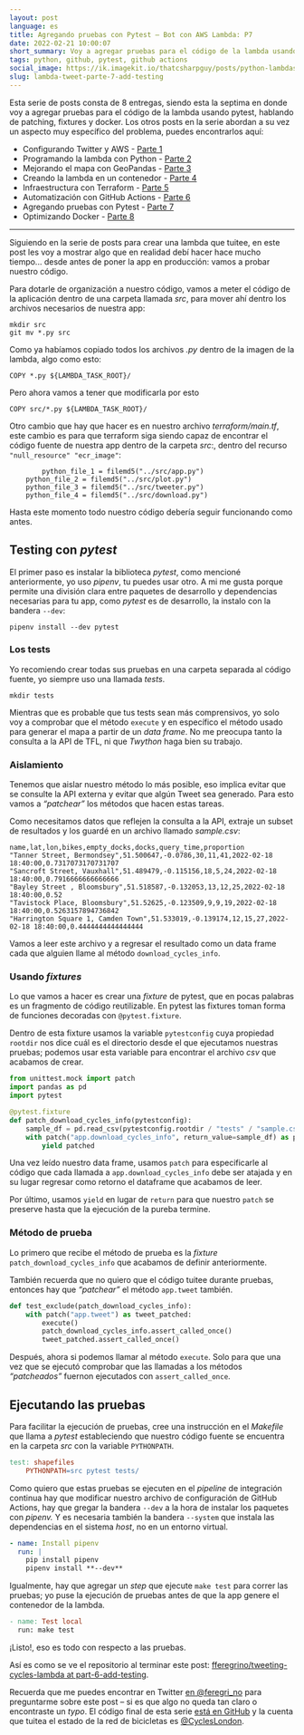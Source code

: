```yaml
---
layout: post
language: es
title: Agregando pruebas con Pytest – Bot con AWS Lambda: P7
date: 2022-02-21 10:00:07
short_summary: Voy a agregar pruebas para el código de la lambda usando pytest, hablando de patching, fixtures y docker.
tags: python, github, pytest, github actions
social_image: https://ik.imagekit.io/thatcsharpguy/posts/python-lambdas/7-testing-with-pytest.jpg
slug: lambda-tweet-parte-7-add-testing
--- 
```


Esta serie de posts consta de 8 entregas, siendo esta la septima en donde voy a agregar pruebas para el código de la lambda usando pytest, hablando de patching, fixtures y docker. Los otros posts en la serie abordan a su vez un aspecto muy específico del problema, puedes encontrarlos aquí:

 - Configurando Twitter y AWS - [Parte 1](/lambda-tweet-parte-1-github-aws-twitter)
 - Programando la lambda con Python - [Parte 2](/lambda-tweet-parte-2-python)
 - Mejorando el mapa con GeoPandas - [Parte 3](/lambda-tweet-parte-3-mapas-geopandas)
 - Creando la lambda en un contenedor - [Parte 4](/lambda-tweet-parte-4-contenedor-lambda)
 - Infraestructura con Terraform - [Parte 5](/lambda-tweet-parte-5-terraform)
 - Automatización con GitHub Actions - [Parte 6](/lambda-tweet-parte-6-github-actions)
 - Agregando pruebas con Pytest - [Parte 7](/lambda-tweet-parte-7-add-testing)
 - Optimizando Docker - [Parte 8](/lambda-tweet-parte-8-aligerando-docker)

---

Siguiendo en la serie de posts para crear una lambda que tuitee, en este post les voy a mostrar algo que en realidad debí hacer hace mucho tiempo... desde antes de poner la app en producción: vamos a probar nuestro código.

Para dotarle de organización a nuestro código, vamos a meter el código de la aplicación dentro de una carpeta llamada *src*, para mover ahí dentro los archivos necesarios de nuestra app:

```shell
mkdir src
git mv *.py src
```

Como ya habíamos copiado todos los archivos *.py* dentro de la imagen de la lambda, algo como esto:

```docker
COPY *.py ${LAMBDA_TASK_ROOT}/
```

Pero ahora vamos a tener que modificarla por esto

```docker
COPY src/*.py ${LAMBDA_TASK_ROOT}/
```

Otro cambio que hay que hacer es en nuestro archivo *terraform/main.tf*, este cambio es para que terraform siga siendo capaz de encontrar el código fuente de nuestra app dentro de la carpeta *src*:, dentro del recurso `"null_resource" "ecr_image"`:

```shell
		python_file_1 = filemd5("../src/app.py")
    python_file_2 = filemd5("../src/plot.py")
    python_file_3 = filemd5("../src/tweeter.py")
    python_file_4 = filemd5("../src/download.py")
```

Hasta este momento todo nuestro código debería seguir funcionando como antes.

## Testing con *pytest*

El primer paso es instalar la biblioteca *pytest*, como mencioné anteriormente, yo uso *pipenv*, tu puedes usar otro. A mi me gusta porque permite una división clara entre paquetes de desarrollo y dependencias necesarias para tu app, como *pytest* es de desarrollo, la instalo con la bandera `--dev`:

```shell
pipenv install --dev pytest
```

### Los tests

Yo recomiendo crear todas sus pruebas en una carpeta separada al código fuente, yo siempre uso una llamada *tests*.

```shell
mkdir tests
```

Mientras que es probable que tus tests sean más comprensivos, yo solo voy a comprobar que el método `execute` y en específico el método usado para generar el mapa a partir de un *data frame*. No me preocupa tanto la consulta a la API de TFL, ni que *Twython* haga bien su trabajo.

### Aislamiento

Tenemos que aislar nuestro método lo más posible, eso implica evitar que se consulte la API externa y evitar que algún Tweet sea generado. Para esto vamos a *“patchear”* los métodos que hacen estas tareas. 

Como necesitamos datos que reflejen la consulta a la API, extraje un subset de resultados y los guardé en un archivo llamado *sample.csv*:

```
name,lat,lon,bikes,empty_docks,docks,query_time,proportion
"Tanner Street, Bermondsey",51.500647,-0.0786,30,11,41,2022-02-18 18:40:00,0.7317073170731707
"Sancroft Street, Vauxhall",51.489479,-0.115156,18,5,24,2022-02-18 18:40:00,0.7916666666666666
"Bayley Street , Bloomsbury",51.518587,-0.132053,13,12,25,2022-02-18 18:40:00,0.52
"Tavistock Place, Bloomsbury",51.52625,-0.123509,9,9,19,2022-02-18 18:40:00,0.5263157894736842
"Harrington Square 1, Camden Town",51.533019,-0.139174,12,15,27,2022-02-18 18:40:00,0.4444444444444444
```

Vamos a leer este archivo y a regresar el resultado como un data frame cada que alguien llame al método `download_cycles_info`.

### Usando *fixtures*

Lo que vamos a hacer es crear una *fixture* de pytest, que en pocas palabras es un fragmento de código reutilizable. En pytest las fixtures toman forma de funciones decoradas con `@pytest.fixture`.

Dentro de esta fixture usamos la variable `pytestconfig` cuya propiedad `rootdir` nos dice cuál es el directorio desde el que ejecutamos nuestras pruebas; podemos usar esta variable para encontrar el archivo *csv* que acabamos de crear.

```python
from unittest.mock import patch
import pandas as pd
import pytest

@pytest.fixture
def patch_download_cycles_info(pytestconfig):
    sample_df = pd.read_csv(pytestconfig.rootdir / "tests" / "sample.csv")
    with patch("app.download_cycles_info", return_value=sample_df) as patched:
        yield patched
```

Una vez leído nuestro data frame, usamos `patch` para especificarle al código que cada llamada a `app.download_cycles_info` debe ser atajada y en su lugar regresar como retorno el dataframe que acabamos de leer. 

Por último, usamos `yield` en lugar de `return` para que nuestro `patch` se preserve hasta que la ejecución de la pureba termine.

### Método de prueba

Lo primero que recibe el método de prueba es la *fixture* `patch_download_cycles_info` que acabamos de definir anteriormente.

También recuerda que no quiero que el código tuitee durante pruebas, entonces hay que *“patchear”* el método `app.tweet` también.

```python
def test_exclude(patch_download_cycles_info):
    with patch("app.tweet") as tweet_patched:
        execute()
        patch_download_cycles_info.assert_called_once()
        tweet_patched.assert_called_once()
```

Después, ahora si podemos llamar al método `execute`. Solo para que una vez que se ejecutó comprobar que las llamadas a los métodos *“patcheados”* fuernon ejecutados con `assert_called_once`.

## Ejecutando las pruebas

Para facilitar la ejecución de pruebas, cree una instrucción en el *Makefile* que llama a *pytest* estableciendo que nuestro código fuente se encuentra en la carpeta *src* con la variable `PYTHONPATH`.

```makefile
test: shapefiles
	PYTHONPATH=src pytest tests/
```

Como quiero que estas pruebas se ejecuten en el *pipeline* de integración continua hay que modificar nuestro archivo de configuración de GitHub Actions, hay que gregar la bandera `--dev` a la hora de instalar los paquetes con *pipenv.* Y es necesaria también la bandera `--system` que instala las dependencias en el sistema *host*, no en un entorno virtual.

```yaml
- name: Install pipenv
  run: |
    pip install pipenv
    pipenv install **--dev**
```

Igualmente, hay que agregar un *step* que ejecute `make test` para correr las pruebas; yo puse la ejecución de pruebas antes de que la app genere el contenedor de la lambda.

```makefile
- name: Test local
  run: make test
```

¡Listo!, eso es todo con respecto a las pruebas.

Así es como se ve el repositorio al terminar este post: [fferegrino/tweeting-cycles-lambda at part-6-add-testing](https://github.com/fferegrino/tweeting-cycles-lambda/tree/part-6-add-testing).

Recuerda que me puedes encontrar en Twitter [en @feregri_no](https://twitter.com/feregri_no) para preguntarme sobre este post – si es que algo no queda tan claro o encontraste un *typo*. El código final de esta serie [está en GitHub](https://github.com/fferegrino/tweeting-cycles-lambda) y la cuenta que tuitea el estado de la red de bicicletas es [@CyclesLondon](https://twitter.com/CyclesLondon).